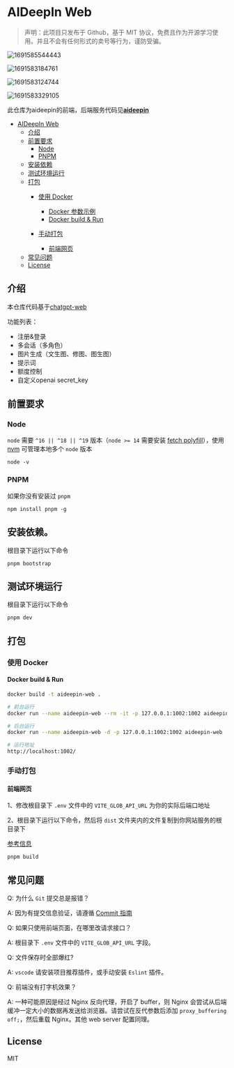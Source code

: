 # AIDeepIn Web

> 声明：此项目只发布于 Github，基于 MIT 协议，免费且作为开源学习使用。并且不会有任何形式的卖号等行为，谨防受骗。

![1691585544443](image/README/1691585544443.png)

![1691583184761](image/README/1691583184761.png)

![1691583124744](image/README/1691583124744.png)

![1691583329105](image/README/1691583329105.png)

此仓库为aideepin的前端，后端服务代码见[**aideepin**](https://github.com/moyangzhan/aideepin)

- [AIDeepIn Web](#aideepin-web)
  - [介绍](#介绍)
  - [前置要求](#前置要求)
    - [Node](#node)
    - [PNPM](#pnpm)
  - [安装依赖](#安装依赖)
  - [测试环境运行](#测试环境运行)
  - [打包](#打包)
    - [使用 Docker](#使用-docker)

      - [Docker 参数示例](#docker-参数示例)
      - [Docker build \& Run](#docker-build--run)
    - [手动打包](#手动打包)

      - [前端网页](#前端网页-1)
  - [常见问题](#常见问题)
  - [License](#license)

## 介绍

本仓库代码基于[chatgpt-web](https://github.com/Chanzhaoyu/chatgpt-web)

功能列表：

* 注册&登录
* 多会话（多角色）
* 图片生成（文生图、修图、图生图）
* 提示词
* 额度控制
* 自定义openai secret_key

## 前置要求

### Node

`node` 需要 `^16 || ^18 || ^19` 版本（`node >= 14` 需要安装 [fetch polyfill](https://github.com/developit/unfetch#usage-as-a-polyfill)），使用 [nvm](https://github.com/nvm-sh/nvm) 可管理本地多个 `node` 版本

```shell
node -v
```

### PNPM

如果你没有安装过 `pnpm`

```shell
npm install pnpm -g
```

## 安装依赖。

根目录下运行以下命令

```shell
pnpm bootstrap
```

## 测试环境运行

根目录下运行以下命令

```shell
pnpm dev
```

## 打包

### 使用 Docker

#### Docker build & Run

```bash
docker build -t aideepin-web .

# 前台运行
docker run --name aideepin-web --rm -it -p 127.0.0.1:1002:1002 aideepin-web

# 后台运行
docker run --name aideepin-web -d -p 127.0.0.1:1002:1002 aideepin-web

# 运行地址
http://localhost:1002/
```

### 手动打包

#### 前端网页

1、修改根目录下 `.env` 文件中的 `VITE_GLOB_API_URL` 为你的实际后端口地址

2、根目录下运行以下命令，然后将 `dist` 文件夹内的文件复制到你网站服务的根目录下

[参考信息](https://cn.vitejs.dev/guide/static-deploy.html#building-the-app)

```shell
pnpm build
```

## 常见问题

Q: 为什么 `Git` 提交总是报错？

A: 因为有提交信息验证，请遵循 [Commit 指南](./CONTRIBUTING.md)

Q: 如果只使用前端页面，在哪里改请求接口？

A: 根目录下 `.env` 文件中的 `VITE_GLOB_API_URL` 字段。

Q: 文件保存时全部爆红?

A: `vscode` 请安装项目推荐插件，或手动安装 `Eslint` 插件。

Q: 前端没有打字机效果？

A: 一种可能原因是经过 Nginx 反向代理，开启了 buffer，则 Nginx 会尝试从后端缓冲一定大小的数据再发送给浏览器。请尝试在反代参数后添加 `proxy_buffering off;`，然后重载 Nginx。其他 web server 配置同理。

## License

MIT
